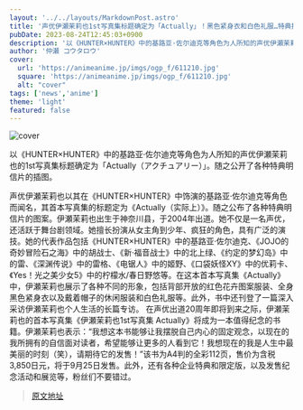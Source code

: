 ```yaml
---
layout: '../../layouts/MarkdownPost.astro'
title: '声优伊瀬茉莉也1st写真集标题确定为「Actually」！黑色紧身衣和白色礼服…特典插图也公开'
pubDate: 2023-08-24T12:45:03+0900
description: '以《HUNTER×HUNTER》中的基路亚·佐尔迪克等角色为人所知的声优伊瀬茉莉也的1st写真集标题确定为「Actually（アクチュアリー）」。随之公开了各种特典明信片的插图。'
author: '仲瀬 コウタロウ'
cover:
  url: 'https://animeanime.jp/imgs/ogp_f/611210.jpg'
  square: 'https://animeanime.jp/imgs/ogp_f/611210.jpg'
  alt: "cover"
tags: ['news','anime']
theme: 'light'
featured: false
---
```

![cover](https://animeanime.jp/imgs/ogp_f/611210.jpg)

以《HUNTER×HUNTER》中的基路亚·佐尔迪克等角色为人所知的声优伊瀬茉莉也的1st写真集标题确定为「Actually（アクチュアリー）」。随之公开了各种特典明信片的插图。

声优伊瀬茉莉也以其在《HUNTER×HUNTER》中饰演的基路亚·佐尔迪克等角色而闻名，其首本写真集的标题定为《Actually（实际上）》。随之公布了各种特典明信片的图案。伊瀬茉莉也出生于神奈川县，于2004年出道。她不仅是一名声优，还活跃于舞台剧领域。她擅长扮演从女主角到少年、疯狂的角色，具有广泛的演技。她的代表作品包括《HUNTER×HUNTER》中的基路亚·佐尔迪克、《JOJO的奇妙冒险石之海》中的胡战士、《新·福音战士》中的北上绿、《约定的梦幻岛》中的雷、《深渊传说》中的雷格、《电锯人》中的姬野、《口袋妖怪XY》中的优莉卡、《Yes！光之美少女5》中的柠檬水/春日野悠等。在这本首本写真集《Actually》中，伊瀬茉莉也展示了各种不同的形象，包括背部开放的红色花卉图案服装、全身黑色紧身衣以及戴着帽子的休闲服装和白色礼服等。此外，书中还刊登了一篇深入采访伊瀬茉莉也个人生活的长篇专访。
在声优出道20周年即将到来之际，伊瀬茉莉也的首本写真集《伊瀬茉莉也1st写真集 Actually》将成为一本值得纪念的书籍。伊瀬茉莉也表示：“我想这本书能够让我摆脱自己内心的固定观念，以现在的我所拥有的自信面对读者，希望能够让更多的人看到它！我想现在的我是人生中最美丽的时刻（笑），请期待它的发售！”该书为A4判的全彩112页，售价为含税3,850日元，将于9月25日发售。此外，还有各种企业特典和限定版，以及发售纪念活动和展览等，粉丝们不要错过。

>[原文地址](https://animeanime.jp/article/2023/08/24/79474.html)  